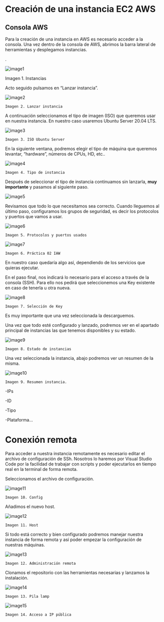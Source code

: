 # Creación de una instancia EC2 AWS


## Consola AWS

Para la creación de una instancia en AWS es necesario acceder a la consola. Una vez dentro de la consola de AWS, abrimos la barra lateral de herramientas y desplegamos instancias.

.


![image1](images/image1.png "image_tooltip")


Imagen 1.  Instancias

Acto seguido pulsamos en “Lanzar instancia”.


![image2](images/image2.png "image_tooltip")


	Imagen 2. Lanzar instancia

A continuación seleccionamos el tipo de imagen (ISO) que queremos usar en nuestra instancia. En nuestro caso usaremos Ubuntu Server 20.04 LTS.


![image3](images/image3.png "image_tooltip")


	Imagen 3. ISO Ubuntu Server

En la siguiente ventana, podremos elegir el tipo de máquina que queremos levantar, “hardware”, números de CPUs, HD, etc..



![image4](images/image4.png "image_tooltip")


	Imagen 4. Tipo de instancia

Después de seleccionar el tipo de instancia continuamos sin lanzarla, **muy importante** y pasamos al siguiente paso. 


![image5](images/image5.png "image_tooltip")


Revisamos que todo lo que necesitamos sea correcto. Cuando lleguemos al último paso, configuramos los grupos de seguridad, es decir los protocolos y puertos que vamos a usar.



![image6](images/image6.png "image_tooltip")


	Imagen 5. Protocolos y puertos usados



![image7](images/image7.png "image_tooltip")


	Imagen 6. Práctica 02 IAW

En nuestro caso quedaría algo así, dependiendo de los servicios que quieras ejecutar.

En el paso final, nos indicará lo necesario para el acceso a través de la consola (SSH). Para ello nos pedirá que seleccionemos una Key existente en caso de tenerla u otra nueva.



![image8](images/image8.png "image_tooltip")


	Imagen 7. Selección de Key

Es muy importante que una vez seleccionada la descarguemos.

Una vez que todo esté configurado y lanzado, podremos ver en el apartado principal de instancias las que tenemos disponibles y su estado. 




![image9](images/image9.png "image_tooltip")


	Imagen 8. Estado de instancias

Una vez seleccionada la instancia, abajo podremos ver un resumen de la misma.



![image10](images/image10.png "image_tooltip")


	Imagen 9. Resumen instancia.

-IPs

-ID

-Tipo

-Plataforma...


# Conexión remota

Para acceder a nuestra instancia remotamente es necesario editar el archivo de configuración de SSh. Nosotros lo haremos por Visual Studio Code por la facilidad de trabajar con scripts y poder ejecutarlos en tiempo real en la terminal de forma remota.

Seleccionamos el archivo de configuración.



![image11](images/image11.png "image_tooltip")


	Imagen 10. Config

Añadimos el nuevo host.



![image12](images/image12.png "image_tooltip")


	Imagen 11. Host

Si todo está correcto y bien configurado podremos manejar nuestra instancia de forma remota y así poder empezar la configuración de nuestras máquinas.



![image13](images/image13.png "image_tooltip")


	Imagen 12. Administración remota

Clonamos el repositorio con las herramientas necesarias y lanzamos la instalación.


![image14](images/image14.png "image_tooltip")


	Imagen 13. Pila lamp



![image15](images/image15.png "image_tooltip")


	Imagen 14. Acceso a IP pública
